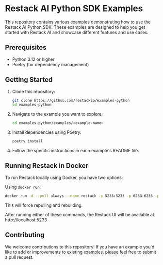 # Restack AI Python SDK Examples

This repository contains various examples demonstrating how to use the Restack AI Python SDK. These examples are designed to help you get started with Restack AI and showcase different features and use cases.

## Prerequisites

- Python 3.12 or higher
- Poetry (for dependency management)

## Getting Started

1. Clone this repository:

   ```bash
   git clone https://github.com/restackio/examples-python
   cd examples-python
   ```

2. Navigate to the example you want to explore:

   ```bash
   cd examples-python/examples/<example-name>
   ```

3. Install dependencies using Poetry:

   ```bash
   poetry install
   ```

4. Follow the specific instructions in each example's README file.

## Running Restack in Docker

To run Restack locally using Docker, you have two options:

Using `docker run`:

```bash
docker run -d --pull always --name restack -p 5233:5233 -p 6233:6233 -p 7233:7233 ghcr.io/restackio/restack:main
```

This will force repulling and rebuilding.

After running either of these commands, the Restack UI will be available at http://localhost:5233

## Contributing

We welcome contributions to this repository! If you have an example you'd like to add or improvements to existing examples, please feel free to submit a pull request.
